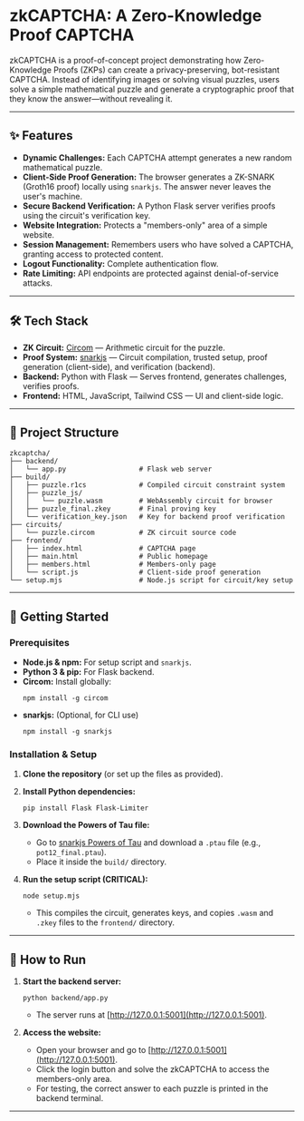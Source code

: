 # zkCAPTCHA: A Zero-Knowledge Proof CAPTCHA

zkCAPTCHA is a proof-of-concept project demonstrating how Zero-Knowledge Proofs (ZKPs) can create a privacy-preserving, bot-resistant CAPTCHA. Instead of identifying images or solving visual puzzles, users solve a simple mathematical puzzle and generate a cryptographic proof that they know the answer—without revealing it.

---

## ✨ Features

- **Dynamic Challenges:** Each CAPTCHA attempt generates a new random mathematical puzzle.
- **Client-Side Proof Generation:** The browser generates a ZK-SNARK (Groth16 proof) locally using `snarkjs`. The answer never leaves the user's machine.
- **Secure Backend Verification:** A Python Flask server verifies proofs using the circuit's verification key.
- **Website Integration:** Protects a "members-only" area of a simple website.
- **Session Management:** Remembers users who have solved a CAPTCHA, granting access to protected content.
- **Logout Functionality:** Complete authentication flow.
- **Rate Limiting:** API endpoints are protected against denial-of-service attacks.

---

## 🛠 Tech Stack

- **ZK Circuit:** [Circom](https://docs.circom.io/) — Arithmetic circuit for the puzzle.
- **Proof System:** [snarkjs](https://github.com/iden3/snarkjs) — Circuit compilation, trusted setup, proof generation (client-side), and verification (backend).
- **Backend:** Python with Flask — Serves frontend, generates challenges, verifies proofs.
- **Frontend:** HTML, JavaScript, Tailwind CSS — UI and client-side logic.

---

## 📁 Project Structure

```
zkcaptcha/
├── backend/
│   └── app.py                  # Flask web server
├── build/
│   ├── puzzle.r1cs             # Compiled circuit constraint system
│   ├── puzzle_js/
│   │   └── puzzle.wasm         # WebAssembly circuit for browser
│   ├── puzzle_final.zkey       # Final proving key
│   └── verification_key.json   # Key for backend proof verification
├── circuits/
│   └── puzzle.circom           # ZK circuit source code
├── frontend/
│   ├── index.html              # CAPTCHA page
│   ├── main.html               # Public homepage
│   ├── members.html            # Members-only page
│   └── script.js               # Client-side proof generation
└── setup.mjs                   # Node.js script for circuit/key setup
```

---

## 🚀 Getting Started

### Prerequisites

- **Node.js & npm:** For setup script and `snarkjs`.
- **Python 3 & pip:** For Flask backend.
- **Circom:** Install globally:
  ```
  npm install -g circom
  ```
- **snarkjs:** (Optional, for CLI use)
  ```
  npm install -g snarkjs
  ```

### Installation & Setup

1. **Clone the repository** (or set up the files as provided).

2. **Install Python dependencies:**

   ```
   pip install Flask Flask-Limiter
   ```

3. **Download the Powers of Tau file:**

   - Go to [snarkjs Powers of Tau](https://github.com/iden3/snarkjs#7-powers-of-tau) and download a `.ptau` file (e.g., `pot12_final.ptau`).
   - Place it inside the `build/` directory.

4. **Run the setup script (CRITICAL):**
   ```
   node setup.mjs
   ```
   - This compiles the circuit, generates keys, and copies `.wasm` and `.zkey` files to the `frontend/` directory.

---

## 🏃 How to Run

1. **Start the backend server:**

   ```
   python backend/app.py
   ```

   - The server runs at [http://127.0.0.1:5001](http://127.0.0.1:5001).

2. **Access the website:**
   - Open your browser and go to [http://127.0.0.1:5001](http://127.0.0.1:5001).
   - Click the login button and solve the zkCAPTCHA to access the members-only area.
   - For testing, the correct answer to each puzzle is printed in the backend terminal.

---
